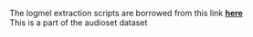 The logmel extraction scripts are borrowed from this link [**here**](https://github.com/tensorflow/models/tree/master/research/audioset)  
This is a part of the audioset dataset  

